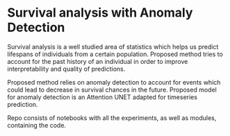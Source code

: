 # Survival analysis with Anomaly Detection

Survival analysis is a well studied area of statistics which helps us predict lifespans of individuals from a certain population. 
Proposed method tries to account for the past history of an individual in order to improve interpretability and quality of predictions.

Proposed method relies on anomaly detection to account for events which could lead to decrease in survival chances in the future. Proposed model for anomaly detection is an Attention UNET adapted for timeseries prediction. 

Repo consists of notebooks with all the experiments, as well as modules, containing the code.

